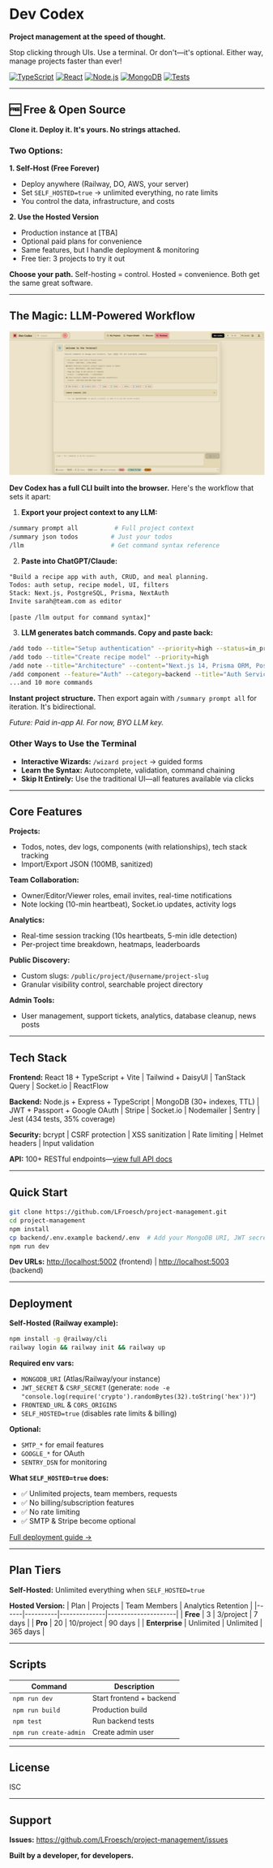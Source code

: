 # Dev Codex

**Project management at the speed of thought.**

Stop clicking through UIs. Use a terminal. Or don't—it's optional. Either way, manage projects faster than ever!

[![TypeScript](https://img.shields.io/badge/TypeScript-007ACC?style=flat&logo=typescript&logoColor=white)](https://www.typescriptlang.org/)
[![React](https://img.shields.io/badge/React-20232A?style=flat&logo=react&logoColor=61DAFB)](https://reactjs.org/)
[![Node.js](https://img.shields.io/badge/Node.js-43853D?style=flat&logo=node.js&logoColor=white)](https://nodejs.org/)
[![MongoDB](https://img.shields.io/badge/MongoDB-4EA94B?style=flat&logo=mongodb&logoColor=white)](https://www.mongodb.com/)
[![Tests](https://img.shields.io/badge/tests-434%20passing-success)](https://github.com/LFroesch/project-management)

---

## 🆓 Free & Open Source

**Clone it. Deploy it. It's yours. No strings attached.**

### Two Options:

**1. Self-Host (Free Forever)**
- Deploy anywhere (Railway, DO, AWS, your server)
- Set `SELF_HOSTED=true` → unlimited everything, no rate limits
- You control the data, infrastructure, and costs

**2. Use the Hosted Version**
- Production instance at [TBA]
- Optional paid plans for convenience
- Same features, but I handle deployment & monitoring
- Free tier: 3 projects to try it out

**Choose your path.** Self-hosting = control. Hosted = convenience. Both get the same great software.

---

## The Magic: LLM-Powered Workflow

![Dev Codex Terminal](media/DevCodex.png)

**Dev Codex has a full CLI built into the browser.** Here's the workflow that sets it apart:

1. **Export your project context to any LLM:**
```bash
/summary prompt all          # Full project context
/summary json todos         # Just your todos
/llm                        # Get command syntax reference
```

2. **Paste into ChatGPT/Claude:**
```
"Build a recipe app with auth, CRUD, and meal planning.
Todos: auth setup, recipe model, UI, filters
Stack: Next.js, PostgreSQL, Prisma, NextAuth
Invite sarah@team.com as editor

[paste /llm output for command syntax]"
```

3. **LLM generates batch commands. Copy and paste back:**
```bash
/add todo --title="Setup authentication" --priority=high --status=in_progress
/add todo --title="Create recipe model" --priority=high
/add note --title="Architecture" --content="Next.js 14, Prisma ORM, PostgreSQL"
/add component --feature="Auth" --category=backend --title="Auth Service"
...and 10 more commands
```

**Instant project structure.** Then export again with `/summary prompt all` for iteration. It's bidirectional.

*Future: Paid in-app AI. For now, BYO LLM key.*

### Other Ways to Use the Terminal

- **Interactive Wizards:** `/wizard project` → guided forms
- **Learn the Syntax:** Autocomplete, validation, command chaining
- **Skip It Entirely:** Use the traditional UI—all features available via clicks

---

## Core Features

**Projects:**
- Todos, notes, dev logs, components (with relationships), tech stack tracking
- Import/Export JSON (100MB, sanitized)

**Team Collaboration:**
- Owner/Editor/Viewer roles, email invites, real-time notifications
- Note locking (10-min heartbeat), Socket.io updates, activity logs

**Analytics:**
- Real-time session tracking (10s heartbeats, 5-min idle detection)
- Per-project time breakdown, heatmaps, leaderboards

**Public Discovery:**
- Custom slugs: `/public/project/@username/project-slug`
- Granular visibility control, searchable project directory

**Admin Tools:**
- User management, support tickets, analytics, database cleanup, news posts

---

## Tech Stack

**Frontend:** React 18 + TypeScript + Vite | Tailwind + DaisyUI | TanStack Query | Socket.io | ReactFlow

**Backend:** Node.js + Express + TypeScript | MongoDB (30+ indexes, TTL) | JWT + Passport + Google OAuth | Stripe | Socket.io | Nodemailer | Sentry | Jest (434 tests, 35% coverage)

**Security:** bcrypt | CSRF protection | XSS sanitization | Rate limiting | Helmet headers | Input validation

**API:** 100+ RESTful endpoints—[view full API docs](md_files/READMEs/API.md#complete-api-100-endpoints)

---

## Quick Start

```bash
git clone https://github.com/LFroesch/project-management.git
cd project-management
npm install
cp backend/.env.example backend/.env  # Add your MongoDB URI, JWT secret
npm run dev
```

**Dev URLs:** <http://localhost:5002> (frontend) | <http://localhost:5003> (backend)

---

## Deployment

**Self-Hosted (Railway example):**
```bash
npm install -g @railway/cli
railway login && railway init && railway up
```

**Required env vars:**
- `MONGODB_URI` (Atlas/Railway/your instance)
- `JWT_SECRET` & `CSRF_SECRET` (generate: `node -e "console.log(require('crypto').randomBytes(32).toString('hex'))"`)
- `FRONTEND_URL` & `CORS_ORIGINS`
- `SELF_HOSTED=true` (disables rate limits & billing)

**Optional:**
- `SMTP_*` for email features
- `GOOGLE_*` for OAuth
- `SENTRY_DSN` for monitoring

**What `SELF_HOSTED=true` does:**
- ✅ Unlimited projects, team members, requests
- ✅ No billing/subscription features
- ✅ No rate limiting
- ✅ SMTP & Stripe become optional

[Full deployment guide →](/md_files/READMEs/DEPLOYMENT.md#self-hosted-deployment)

---

## Plan Tiers

**Self-Hosted:** Unlimited everything when `SELF_HOSTED=true`

**Hosted Version:**
| Plan | Projects | Team Members | Analytics Retention |
|------|----------|--------------|---------------------|
| **Free** | 3 | 3/project | 7 days |
| **Pro** | 20 | 10/project | 90 days |
| **Enterprise** | Unlimited | Unlimited | 365 days |

---

## Scripts

| Command | Description |
|---------|-------------|
| `npm run dev` | Start frontend + backend |
| `npm run build` | Production build |
| `npm test` | Run backend tests |
| `npm run create-admin` | Create admin user |

---

## License

ISC

---

## Support

**Issues:** <https://github.com/LFroesch/project-management/issues>

**Built by a developer, for developers.**
